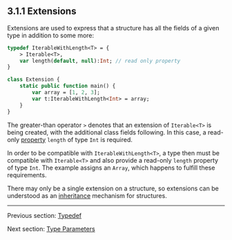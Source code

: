 ## 3.1.1 Extensions

Extensions are used to express that a structure has all the fields of a given type in addition to some more:

```haxe
typedef IterableWithLength<T> = {
	> Iterable<T>,
	var length(default, null):Int; // read only property
}

class Extension {
	static public function main() {
		var array = [1, 2, 3];
		var t:IterableWithLength<Int> = array;
	}
}
```
The greater-than operator `>` denotes that an extension of `Iterable<T>` is being created, with the additional class fields following. In this case, a read-only [property](class-field-property.md) `length` of type `Int` is required.

In order to be compatible with `IterableWithLength<T>`, a type then must be compatible with `Iterable<T>` and also provide a read-only `length` property of type `Int`. The example assigns an `Array`, which happens to fulfill these requirements.

There may only be a single extension on a structure, so extensions can be understood as an [inheritance](types-class-inheritance.md) mechanism for structures.

---

Previous section: [Typedef](type-system-typedef.md)

Next section: [Type Parameters](type-system-type-parameters.md)